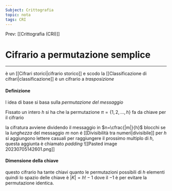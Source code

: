 ```yaml
---
Subject: Crittografia
topic: nota
tags: CRI
---
```


Prev: [[Crittografia (CRI)]]

# Cifrario a permutazione semplice
---
è un [[Cifrari storici|cifrario storico]] e scodo la [[Classificazione di cifrari|classificazione]] è un cifrario a _trasposizione_ 


#### Definizione
l idea di base si basa sulla _permutazione del messaggio_

Fissato un intero $h$ si ha che la permutazione $\pi=\{1,2,\dots,h\}$ fa da chiave per il cifrario 

la cifratura avviene dividendo il messaggio in $n=\cfrac{|m|}{h}$ blocchi se la _lunghezza_ del messaggio $m$ non é [[Divisibilità tra numeri|divisibile]] per $h$ si aggiungono lettere casuali per raggiungere il prossimo multiplo di $h$, questa aggiunta è chiamato _padding_ 
![[Pasted image 20230705142601.png]]
#### Dimensione della chiave
questo cifrario ha tante chiavi quanto le permutazioni possibili di $h$ elementi quindi lo spazio delle chiave è $|K| = h!-1$ dove il $-1$ è per evitare la permutazione identica.
